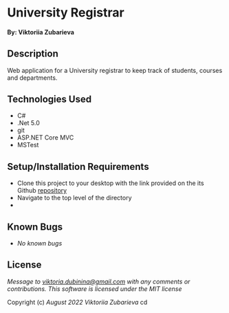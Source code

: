 # University Registrar

#### By: Viktoriia Zubarieva

## Description

Web application for a University registrar to keep track of students, courses and departments.

## Technologies Used

- C#
- .Net 5.0
- git
- ASP.NET Core MVC
- MSTest

## Setup/Installation Requirements

- Clone this project to your desktop with the link provided on the its Github [repository](https://github.com/vzubarieva/Vendor-and--order-tracker.Solution)
- Navigate to the top level of the directory
-

## Known Bugs

- _No known bugs_

## License

_Message to viktoria.dubinina@gmail.com with any comments or contributions. This software is licensed under the MIT license_

Copyright (c) _August 2022_ _Viktoriia Zubarieva_
cd
